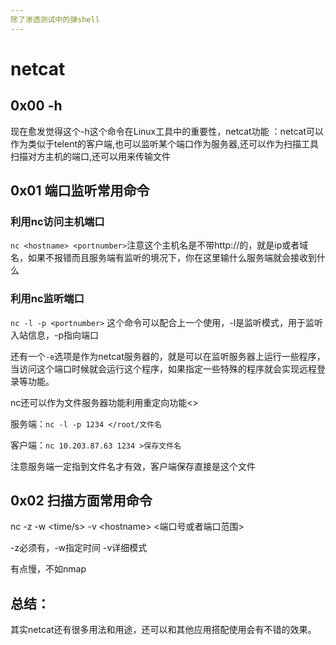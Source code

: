 ```yaml
---
除了渗透测试中的弹shell
---
```


# netcat

## 0x00 -h

现在愈发觉得这个-h这个命令在Linux工具中的重要性，netcat功能 ：netcat可以作为类似于telent的客户端,也可以监听某个端口作为服务器,还可以作为扫描工具扫描对方主机的端口,还可以用来传输文件

## 0x01 端口监听常用命令

### 利用nc访问主机端口

`nc <hostname> <portnumber>`注意这个主机名是不带http://的，就是ip或者域名，如果不报错而且服务端有监听的境况下，你在这里输什么服务端就会接收到什么

### 利用nc监听端口

`nc -l -p <portnumber>` 这个命令可以配合上一个使用，-l是监听模式，用于监听入站信息，-p指向端口


还有一个`-e`选项是作为netcat服务器的，就是可以在监听服务器上运行一些程序，当访问这个端口时候就会运行这个程序，如果指定一些特殊的程序就会实现远程登录等功能。


nc还可以作为文件服务器功能利用重定向功能&lt;&gt;

服务端：`nc -l -p 1234 </root/文件名`

客户端：`nc 10.203.87.63 1234 >保存文件名`

注意服务端一定指到文件名才有效，客户端保存直接是这个文件

## 0x02 扫描方面常用命令

nc -z -w &lt;time/s&gt; -v &lt;hostname&gt; &lt;端口号或者端口范围&gt;

-z必须有，-w指定时间 -v详细模式

有点慢，不如nmap

## 总结：

其实netcat还有很多用法和用途，还可以和其他应用搭配使用会有不错的效果。